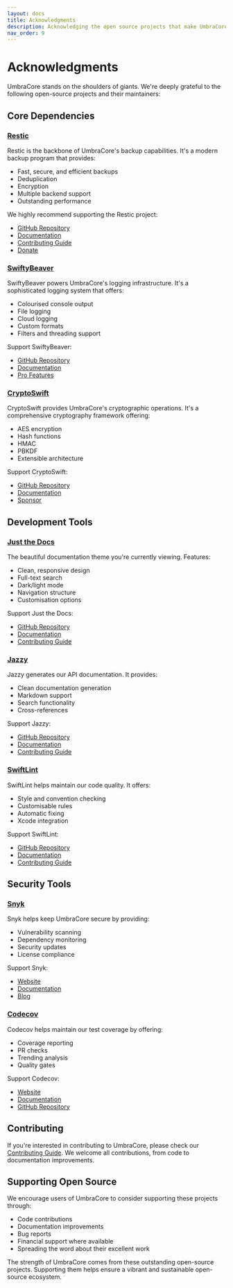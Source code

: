 ```yaml
---
layout: docs
title: Acknowledgments
description: Acknowledging the open source projects that make UmbraCore possible
nav_order: 9
---
```


# Acknowledgments

UmbraCore stands on the shoulders of giants. We're deeply grateful to the following open-source projects and their maintainers:

## Core Dependencies

### [Restic](https://restic.net)
Restic is the backbone of UmbraCore's backup capabilities. It's a modern backup program that provides:
- Fast, secure, and efficient backups
- Deduplication
- Encryption
- Multiple backend support
- Outstanding performance

We highly recommend supporting the Restic project:
- [GitHub Repository](https://github.com/restic/restic)
- [Documentation](https://restic.readthedocs.io)
- [Contributing Guide](https://github.com/restic/restic/blob/master/CONTRIBUTING.md)
- [Donate](https://opencollective.com/restic)

### [SwiftyBeaver](https://swiftybeaver.com)
SwiftyBeaver powers UmbraCore's logging infrastructure. It's a sophisticated logging system that offers:
- Colourised console output
- File logging
- Cloud logging
- Custom formats
- Filters and threading support

Support SwiftyBeaver:
- [GitHub Repository](https://github.com/SwiftyBeaver/SwiftyBeaver)
- [Documentation](https://docs.swiftybeaver.com)
- [Pro Features](https://swiftybeaver.com/pro)

### [CryptoSwift](https://cryptoswift.io)
CryptoSwift provides UmbraCore's cryptographic operations. It's a comprehensive cryptography framework offering:
- AES encryption
- Hash functions
- HMAC
- PBKDF
- Extensible architecture

Support CryptoSwift:
- [GitHub Repository](https://github.com/krzyzanowskim/CryptoSwift)
- [Documentation](https://cryptoswift.io/docs)
- [Sponsor](https://github.com/sponsors/krzyzanowskim)

## Development Tools

### [Just the Docs](https://just-the-docs.github.io/just-the-docs/)
The beautiful documentation theme you're currently viewing. Features:
- Clean, responsive design
- Full-text search
- Dark/light mode
- Navigation structure
- Customisation options

Support Just the Docs:
- [GitHub Repository](https://github.com/just-the-docs/just-the-docs)
- [Documentation](https://just-the-docs.github.io/just-the-docs/)
- [Contributing Guide](https://github.com/just-the-docs/just-the-docs/blob/main/CONTRIBUTING.md)

### [Jazzy](https://github.com/realm/jazzy)
Jazzy generates our API documentation. It provides:
- Clean documentation generation
- Markdown support
- Search functionality
- Cross-references

Support Jazzy:
- [GitHub Repository](https://github.com/realm/jazzy)
- [Documentation](https://github.com/realm/jazzy#readme)
- [Contributing Guide](https://github.com/realm/jazzy/blob/master/CONTRIBUTING.md)

### [SwiftLint](https://realm.github.io/SwiftLint/)
SwiftLint helps maintain our code quality. It offers:
- Style and convention checking
- Customisable rules
- Automatic fixing
- Xcode integration

Support SwiftLint:
- [GitHub Repository](https://github.com/realm/SwiftLint)
- [Documentation](https://realm.github.io/SwiftLint/)
- [Contributing Guide](https://github.com/realm/SwiftLint/blob/main/CONTRIBUTING.md)

## Security Tools

### [Snyk](https://snyk.io)
Snyk helps keep UmbraCore secure by providing:
- Vulnerability scanning
- Dependency monitoring
- Security updates
- License compliance

Support Snyk:
- [Website](https://snyk.io)
- [Documentation](https://docs.snyk.io)
- [Blog](https://snyk.io/blog)

### [Codecov](https://codecov.io)
Codecov helps maintain our test coverage by offering:
- Coverage reporting
- PR checks
- Trending analysis
- Quality gates

Support Codecov:
- [Website](https://codecov.io)
- [Documentation](https://docs.codecov.io)
- [GitHub Repository](https://github.com/codecov/codecov-api)

## Contributing
If you're interested in contributing to UmbraCore, please check our [Contributing Guide](CONTRIBUTING.md). We welcome all contributions, from code to documentation improvements.

## Supporting Open Source
We encourage users of UmbraCore to consider supporting these projects through:
- Code contributions
- Documentation improvements
- Bug reports
- Financial support where available
- Spreading the word about their excellent work

The strength of UmbraCore comes from these outstanding open-source projects. Supporting them helps ensure a vibrant and sustainable open-source ecosystem.
